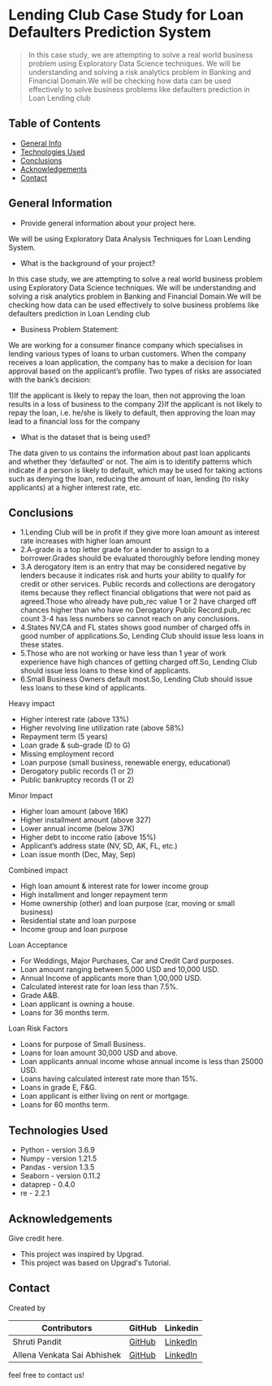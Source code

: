 # Lending Club Case Study for Loan Defaulters Prediction System
> In this case study, we are attempting to solve a real world business problem using Exploratory Data Science techniques. We will be understanding and solving a risk analytics problem in Banking and Financial Domain.We will be checking how data can be used effectively to solve business problems like defaulters prediction in Loan Lending club

## Table of Contents
* [General Info](#general-information)
* [Technologies Used](#technologies-used)
* [Conclusions](#conclusions)
* [Acknowledgements](#acknowledgements)
* [Contact](#Contact)

<!-- You can include any other section that is pertinent to your problem -->

## General Information
- Provide general information about your project here.

We will be using Exploratory Data Analysis Techniques for Loan Lending System.

- What is the background of your project?

In this case study, we are attempting to solve a real world business problem using Exploratory Data Science techniques. We will be understanding and solving a risk analytics problem in Banking and Financial Domain.We will be checking how data can be used effectively to solve business problems like defaulters prediction in Loan Lending club

- Business Problem Statement:

We are working for a consumer finance company which specialises in lending various types of loans to urban customers. When the company receives a loan application, the company has to make a decision for loan approval based on the applicant’s profile. Two types of risks are associated with the bank’s decision:

1)If the applicant is likely to repay the loan, then not approving the loan results in a loss of business to the company
2)If the applicant is not likely to repay the loan, i.e. he/she is likely to default, then approving the loan may lead to a financial loss for the company

- What is the dataset that is being used?

The data given to us contains the information about past loan applicants and whether they ‘defaulted’ or not. The aim is to identify patterns which indicate if a person is likely to default, which may be used for taking actions such as denying the loan, reducing the amount of loan, lending (to risky applicants) at a higher interest rate, etc.

<!-- You don't have to answer all the questions - just the ones relevant to your project. -->

## Conclusions
- 1.Lending Club will be in profit if they give more loan amount as interest rate increases with higher loan amount
- 2.A-grade is a top letter grade for a lender to assign to a borrower.Grades should be evaluated thoroughly before lending money
- 3.A derogatory item is an entry that may be considered negative by lenders because it indicates risk and hurts your ability to qualify for credit or other services. Public records and collections are derogatory items because they reflect financial obligations that were not paid as agreed.Those who already have pub_rec value 1 or 2 have charged off chances higher than who have no Derogatory Public Record.pub_rec count 3-4 has less numbers so cannot reach on any conclusions.
- 4.States NV,CA and FL states shows good number of charged offs in good number of applications.So, Lending Club should issue less loans in these states.
- 5.Those who are not working or have less than 1 year of work experience have high chances of getting charged off.So, Lending Club should issue less loans to these kind of applicants.
- 6.Small Business Owners default most.So, Lending Club should issue less loans to these kind of applicants.

Heavy impact
- Higher interest rate (above 13%)
- Higher revolving line utilization rate (above 58%)
- Repayment term (5 years)
- Loan grade & sub-grade (D to G)
- Missing employment record
- Loan purpose (small business, renewable energy, educational)
- Derogatory public records (1 or 2)
- Public bankruptcy records (1 or 2)

Minor Impact
- Higher loan amount (above 16K)
- Higher installment amount (above 327)
- Lower annual income (below 37K)
- Higher debt to income ratio (above 15%)
- Applicant’s address state (NV, SD, AK, FL, etc.)
- Loan issue month (Dec, May, Sep)

Combined impact
- High loan amount & interest rate for lower income group
- High installment and longer repayment term
- Home ownership (other) and loan purpose (car, moving or small business)
- Residential state and loan purpose
- Income group and loan purpose

Loan Acceptance
- For Weddings, Major Purchases, Car
and Credit Card purposes.
- Loan amount ranging between 5,000
USD and 10,000 USD.
- Annual Income of applicants more
than 1,00,000 USD.
- Calculated interest rate for loan less
than 7.5%.
- Grade A&B.
- Loan applicant is owning a house.
- Loans for 36 months term.


Loan Risk Factors
- Loans for purpose of Small Business.
- Loans for loan amount 30,000 USD
and above.
- Loan applicants annual income
whose annual income is less than 25000
USD.
- Loans having calculated interest rate
more than 15%.
- Loans in grade E, F&G.
- Loan applicant is either living on rent
or mortgage.
- Loans for 60 months term.

<!-- You don't have to answer all the questions - just the ones relevant to your project. -->


## Technologies Used
- Python - version 3.6.9
- Numpy - version 1.21.5
- Pandas - version 1.3.5
- Seaborn - version 0.11.2
- dataprep - 0.4.0
- re - 2.2.1


<!-- As the libraries versions keep on changing, it is recommended to mention the version of library used in this project -->

## Acknowledgements
Give credit here.
- This project was inspired by Upgrad.
- This project was based on Upgrad's Tutorial.


## Contact
Created by 

| Contributors | GitHub | Linkedin |
| ----------- | ----------- | ----------- |
| Shruti Pandit  | [GitHub](https://github.com/shrutipandit707) | [LinkedIn](https://www.linkedin.com/in/shruti-pandit-7b946883/) |
| Allena Venkata Sai Abhishek | [GitHub](https://github.com/avs-abhishek123) | [LinkedIn](https://www.linkedin.com/in/allena-venkata-sai-abhishek-381937156/) |

  feel free to contact us!


<!-- Optional -->
<!-- ## License -->
<!-- This project is open source and available under the [... License](). -->

<!-- You don't have to include all sections - just the one's relevant to your project -->
